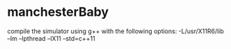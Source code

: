 # manchesterBaby

compile the simulator using g++ with the following options:
-L/usr/X11R6/lib –lm –lpthread –lX11 –std=c++11
